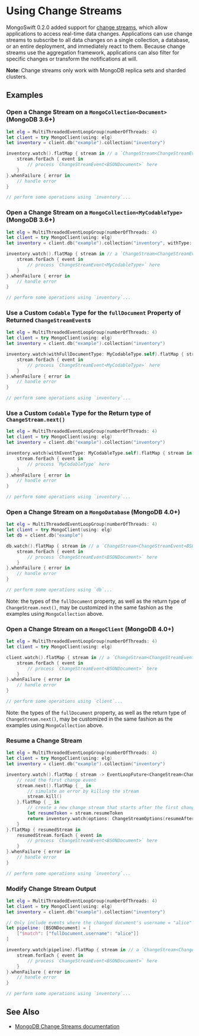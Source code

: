 # Using Change Streams

MongoSwift 0.2.0 added support for [change streams](https://docs.mongodb.com/manual/changeStreams/), which allow applications to access real-time data changes. Applications can use change streams to subscribe to all data changes on a single collection, a database, or an entire deployment, and immediately react to them. Because change streams use the aggregation framework, applications can also filter for specific changes or transform the notifications at will.

**Note**: Change streams only work with MongoDB replica sets and sharded clusters.

## Examples

### Open a Change Stream on a `MongoCollection<Document>` (MongoDB 3.6+)
```swift
let elg = MultiThreadedEventLoopGroup(numberOfThreads: 4)
let client = try MongoClient(using: elg)
let inventory = client.db("example").collection("inventory")

inventory.watch().flatMap { stream in // a `ChangeStream<ChangeStreamEvent<BSONDocument>>`
    stream.forEach { event in
        // process `ChangeStreamEvent<BSONDocument>` here
    }
}.whenFailure { error in
    // handle error
}

// perform some operations using `inventory`...
```

### Open a Change Stream on a `MongoCollection<MyCodableType>` (MongoDB 3.6+)
```swift
let elg = MultiThreadedEventLoopGroup(numberOfThreads: 4)
let client = try MongoClient(using: elg)
let inventory = client.db("example").collection("inventory", withType: MyCodableType.self)

inventory.watch().flatMap { stream in // a `ChangeStream<ChangeStreamEvent<MyCodableType>>`
    stream.forEach { event in
        // process `ChangeStreamEvent<MyCodableType>` here
    }
}.whenFailure { error in
    // handle error
}

// perform some operations using `inventory`...
```

### Use a Custom `Codable` Type for the `fullDocument` Property of Returned `ChangeStreamEvent`s
```swift
let elg = MultiThreadedEventLoopGroup(numberOfThreads: 4)
let client = try MongoClient(using: elg)
let inventory = client.db("example").collection("inventory")

inventory.watch(withFullDocumentType: MyCodableType.self).flatMap { stream in // a `ChangeStream<ChangeStreamEvent<MyCodableType>>`
    stream.forEach { event in
        // process `ChangeStreamEvent<MyCodableType>` here
    }
}.whenFailure { error in
    // handle error
}

// perform some operations using `inventory`...
```

### Use a Custom `Codable` Type for the Return type of `ChangeStream.next()`
```swift
let elg = MultiThreadedEventLoopGroup(numberOfThreads: 4)
let client = try MongoClient(using: elg)
let inventory = client.db("example").collection("inventory")

inventory.watch(withEventType: MyCodableType.self).flatMap { stream in // a `ChangeStream<MyCodableType>`
    stream.forEach { event in
        // process `MyCodableType` here
    }
}.whenFailure { error in
    // handle error
}

// perform some operations using `inventory`...
```

### Open a Change Stream on a `MongoDatabase` (MongoDB 4.0+)
```swift
let elg = MultiThreadedEventLoopGroup(numberOfThreads: 4)
let client = try MongoClient(using: elg)
let db = client.db("example")

db.watch().flatMap { stream in // a `ChangeStream<ChangeStreamEvent<BSONDocument>>`
    stream.forEach { event in
        // process `ChangeStreamEvent<BSONDocument>` here
    }
}.whenFailure { error in
    // handle error
}

// perform some operations using `db`...
```

Note: the types of the `fullDocument` property, as well as the return type of `ChangeStream.next()`, may be customized in the same fashion as the examples using `MongoCollection` above.

### Open a Change Stream on a `MongoClient` (MongoDB 4.0+)
```swift
let elg = MultiThreadedEventLoopGroup(numberOfThreads: 4)
let client = try MongoClient(using: elg)

client.watch().flatMap { stream in // a `ChangeStream<ChangeStreamEvent<BSONDocument>>`
    stream.forEach { event in
        // process `ChangeStreamEvent<BSONDocument>` here
    }
}.whenFailure { error in
    // handle error
}

// perform some operations using `client`...
```

Note: the types of the `fullDocument` property, as well as the return type of `ChangeStream.next()`, may be customized in the same fashion as the examples using `MongoCollection` above.

### Resume a Change Stream
```swift
let elg = MultiThreadedEventLoopGroup(numberOfThreads: 4)
let client = try MongoClient(using: elg)
let inventory = client.db("example").collection("inventory")

inventory.watch().flatMap { stream -> EventLoopFuture<ChangeStream<ChangeStreamEvent<BSONDocument>>> in
    // read the first change event
    stream.next().flatMap { _ in
        // simulate an error by killing the stream
        stream.kill()
    }.flatMap { _ in
        // create a new change stream that starts after the first change event
        let resumeToken = stream.resumeToken
        return inventory.watch(options: ChangeStreamOptions(resumeAfter: resumeToken))
    }
}.flatMap { resumedStream in
    resumedStream.forEach { event in
        // process `ChangeStreamEvent<BSONDocument>` here
    }
}.whenFailure { error in
    // handle error
}

// perform some operations using `inventory`...
```

### Modify Change Stream Output
```swift
let elg = MultiThreadedEventLoopGroup(numberOfThreads: 4)
let client = try MongoClient(using: elg)
let inventory = client.db("example").collection("inventory")

// Only include events where the changed document's username = "alice"
let pipeline: [BSONDocument] = [
    ["$match": ["fullDocument.username": "alice"]]
]

inventory.watch(pipeline).flatMap { stream in // a `ChangeStream<ChangeStreamEvent<BSONDocument>>`
    stream.forEach { event in
        // process `ChangeStreamEvent<BSONDocument>` here
    }
}.whenFailure { error in
    // handle error
}

// perform some operations using `inventory`...
```

## See Also
- [MongoDB Change Streams documentation](https://docs.mongodb.com/manual/changeStreams/)